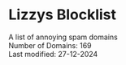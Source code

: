 # Lizzys Blocklist
A list of annoying spam domains<br>
Number of Domains: 169<br>
Last modified: 27-12-2024<br>
